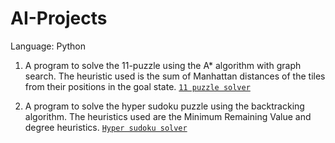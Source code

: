 # AI-Projects

Language: Python

1. A program to solve the 11-puzzle using the A* algorithm with graph search. The heuristic
used is the sum of Manhattan distances of the tiles from their positions in the goal state.
[`11 puzzle solver`](https://github.comNehKundalia/AI-Projects/blob/ee1b31fd43e1551816691bb1f3bf3135ea91e582/Astar.py)

2. A program to solve the hyper sudoku puzzle using the backtracking algorithm.
The heuristics used are the Minimum Remaining Value and degree heuristics.
[`Hyper sudoku solver`](https://github.com/NehKundalia/AI-Projects/blob/ee1b31fd43e1551816691bb1f3bf3135ea91e582/hyperSudokuSolver.py)

